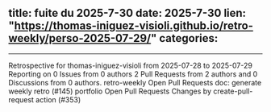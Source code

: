  
title:  fuite du 2025-7-30
date: 2025-7-30
lien: "https://thomas-iniguez-visioli.github.io/retro-weekly/perso-2025-07-29/"
categories:
  - 
---

Retrospective for thomas-iniguez-visioli from 2025-07-28 to 2025-07-29
Reporting on 0 Issues from 0 authors
2 Pull Requests from 2 authors
and 0 Discussions from 0 authors.
retro-weekly
Open Pull Requests
doc: generate weekly retro (#145)
portfolio
Open Pull Requests
Changes by create-pull-request action (#353)

